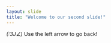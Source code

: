 ```yaml
---
layout: slide
title: "Welcome to our second slide!"
---
```

_(:3J∠)_
Use the left arrow to go back!
